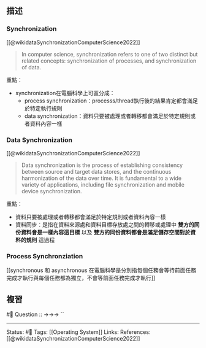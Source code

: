 
## 描述


### Synchronization 
[[@wikidataSynchronizationComputerScience2022]]
> In computer science, synchronization refers to one of two distinct but related concepts: synchronization of processes, and synchronization of data.

重點：
- synchronization在電腦科學上可區分成：
	- process synchronization：processs/thread執行後的結果肯定都會滿足於特定執行規則
	- data synchronization：資料只要被處理或者轉移都會滿足於特定規則或者資料內容一樣




###  Data Synchronization
[[@wikidataSynchronizationComputerScience2022]]
> Data synchronization is the process of establishing consistency between source and target data stores, and the continuous harmonization of the data over time. It is fundamental to a wide variety of applications, including file synchronization and mobile device synchronization.

重點：
- 資料只要被處理或者轉移都會滿足於特定規則或者資料內容一樣
- 資料同步：是指在資料來源處和資料目標存放處之間的轉移或處理中 **雙方的同份資料會是一樣內容這目標** 以及 **雙方的同份資料都會是滿足儲存空間對於資料的規則** 這過程


### Process Synchronziation
[[synchronous 和 asynchronous 在電腦科學是分別指每個任務會等待前面任務完成才執行與每個任務都為獨立，不會等前面任務完成才執行]]
## 複習
#🧠 Question :: ->->-> ``

---
Status: #🌱 
Tags:
[[Operating System]]
Links:
References:
[[@wikidataSynchronizationComputerScience2022]]